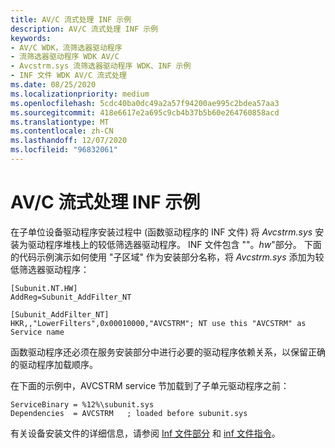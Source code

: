 ```yaml
---
title: AV/C 流式处理 INF 示例
description: AV/C 流式处理 INF 示例
keywords:
- AV/C WDK，流筛选器驱动程序
- 流筛选器驱动程序 WDK AV/C
- Avcstrm.sys 流筛选器驱动程序 WDK、INF 示例
- INF 文件 WDK AV/C 流式处理
ms.date: 08/25/2020
ms.localizationpriority: medium
ms.openlocfilehash: 5cdc40ba0dc49a2a57f94200ae995c2bdea57aa3
ms.sourcegitcommit: 418e6617e2a695c9cb4b37b5b60e264760858acd
ms.translationtype: MT
ms.contentlocale: zh-CN
ms.lasthandoff: 12/07/2020
ms.locfileid: "96832061"
---
```

# <a name="avc-streaming-inf-example"></a>AV/C 流式处理 INF 示例

在子单位设备驱动程序安装过程中 (函数驱动程序的 INF 文件) 将 *Avcstrm.sys* 安装为驱动程序堆栈上的较低筛选器驱动程序。 INF 文件包含 ""。*hw*"部分。 下面的代码示例演示如何使用 "子区域" 作为安装部分名称，将 *Avcstrm.sys* 添加为较低筛选器驱动程序：

```inf
[Subunit.NT.HW]
AddReg=Subunit_AddFilter_NT

[Subunit_AddFilter_NT]
HKR,,"LowerFilters",0x00010000,"AVCSTRM"; NT use this "AVCSTRM" as Service name
```

函数驱动程序还必须在服务安装部分中进行必要的驱动程序依赖关系，以保留正确的驱动程序加载顺序。 

在下面的示例中，AVCSTRM service 节加载到了子单元驱动程序之前：

```inf
ServiceBinary = %12%\subunit.sys
Dependencies  = AVCSTRM   ; loaded before subunit.sys
```

有关设备安装文件的详细信息，请参阅 [Inf 文件部分](../install/inf-classinstall32-section.md) 和 [inf 文件指令](../install/inf-addcomponent-directive.md)。
